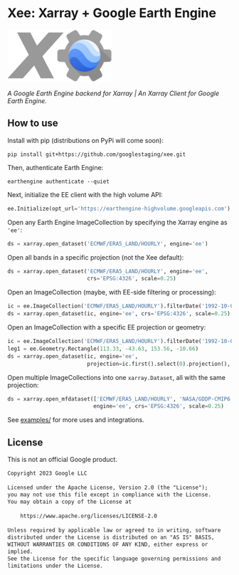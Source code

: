# Xee: Xarray + Google Earth Engine

![Xee Logo](docs/xee-logo.png)

_A Google Earth Engine backend for Xarray | An Xarray Client for Google Earth Engine._

## How to use

Install with pip (distributions on PyPi will come soon):

```shell
pip install git+https://github.com/googlestaging/xee.git
```

Then, authenticate Earth Engine:

```shell
earthengine authenticate --quiet
```

Next, initialize the EE client with the high volume API:

```python
ee.Initialize(opt_url='https://earthengine-highvolume.googleapis.com')
```

Open any Earth Engine ImageCollection by specifying the Xarray engine as `'ee'`:

```python
ds = xarray.open_dataset('ECMWF/ERA5_LAND/HOURLY', engine='ee')
```

Open all bands in a specific projection (not the Xee default):

```python
ds = xarray.open_dataset('ECMWF/ERA5_LAND/HOURLY', engine='ee',
                         crs='EPSG:4326', scale=0.25)
```

Open an ImageCollection (maybe, with EE-side filtering or processing):

```python
ic = ee.ImageCollection('ECMWF/ERA5_LAND/HOURLY').filterDate('1992-10-05', '1993-03-31')
ds = xarray.open_dataset(ic, engine='ee', crs='EPSG:4326', scale=0.25)
```

Open an ImageCollection with a specific EE projection or geometry:

```python
ic = ee.ImageCollection('ECMWF/ERA5_LAND/HOURLY').filterDate('1992-10-05', '1993-03-31')
leg1 = ee.Geometry.Rectangle(113.33, -43.63, 153.56, -10.66)
ds = xarray.open_dataset(ic, engine='ee',
                         projection=ic.first().select(0).projection(), geometry=leg1)
```

Open multiple ImageCollections into one `xarray.Dataset`, all with the same projection:

```python
ds = xarray.open_mfdataset(['ECMWF/ERA5_LAND/HOURLY', 'NASA/GDDP-CMIP6'],
                           engine='ee', crs='EPSG:4326', scale=0.25)
```

See [examples/](examples/) for more uses and integrations.

## License

This is not an official Google product.

```
Copyright 2023 Google LLC

Licensed under the Apache License, Version 2.0 (the "License");
you may not use this file except in compliance with the License.
You may obtain a copy of the License at

    https://www.apache.org/licenses/LICENSE-2.0

Unless required by applicable law or agreed to in writing, software
distributed under the License is distributed on an "AS IS" BASIS,
WITHOUT WARRANTIES OR CONDITIONS OF ANY KIND, either express or implied.
See the License for the specific language governing permissions and
limitations under the License.
```